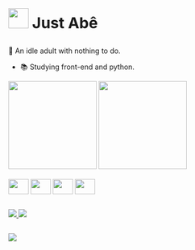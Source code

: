 <div> <img  height='40px' width='40px' src= 'https://avatars.githubusercontent.com/u/70777952?v=4'><strong style='font-size: 30px'>  Just Abê</strong></div>

##

🍃 An idle adult with nothing to do.

- 📚 Studying front-end and python.

<div style='display: inline-block'>
   <img height='175em' src='https://github-readme-stats.vercel.app/api?username=Abe-isCharlie&include_all_commits=true&show_icons=true&theme=dracula'/>
   <img height='175em' src='https://github-readme-stats.vercel.app/api/top-langs/?username=Abe-isCharlie&show_icons=true&theme=dracula'/>
</div>

<div style='display: inline_block'><br>
   <img align='center' height='30' width='40' src='https://cdn.jsdelivr.net/gh/devicons/devicon@latest/icons/css3/css3-original.svg'>
   <img align='center' height='30' width='40' src='https://cdn.jsdelivr.net/gh/devicons/devicon@latest/icons/html5/html5-original.svg'>
   <img align='center' height='30' width='40' src='https://cdn.jsdelivr.net/gh/devicons/devicon@latest/icons/javascript/javascript-original.svg'>
   <img align='center' height='30' width='40' src='https://cdn.jsdelivr.net/gh/devicons/devicon@latest/icons/python/python-original.svg'>
</div>

##

<div> 
   <a href='https://discordapp.com/users/690302307350741032' target='_blank'> <img src='https://dcbadge.vercel.app/api/shield/690302307350741032?compact=true' />
   <a href='https://github.com/Abe-isCharlie'>
   <img src='https://img.shields.io/badge/github-%23121011.svg?style=for-the-badge&logo=github&logoColor=white'>
</div>
      
##

<div>
 <img src='https://github-profile-trophy.vercel.app/?username=Abe-isCharlie&theme=dracula&row=3&column=5&margin-w=15&margin-h=15'/>
</div>
